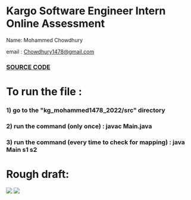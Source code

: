 # Kargo Software Engineer Intern Online Assessment
Name: Mohammed Chowdhury

email : Chowdhury1478@gmail.com

### [SOURCE CODE](https://github.com/mohammed1478/kg_mohammed1478_2022/blob/master/src/Main.java)
# To run the file :
### 1) go to the "kg_mohammed1478_2022/src" directory
### 2) run the command (only once) : javac Main.java
### 3) run the command (every time to check for mapping) : java Main s1 s2

# Rough draft: 
![](https://i.imgur.com/ybsyGY5.jpg)
![](https://i.imgur.com/CjlJeZq.jpg?1)

